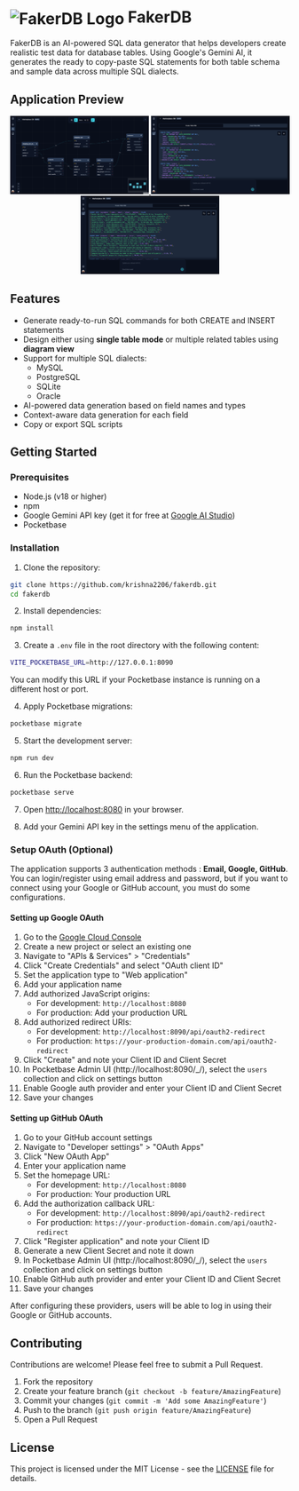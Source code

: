 # <img src="https://github.com/user-attachments/assets/9aed213d-4630-4d4c-97fd-f3a53468150a" alt="FakerDB Logo" width="38" height="38" style="vertical-align: middle;"> FakerDB

FakerDB is an AI-powered SQL data generator that helps developers create realistic test data for database tables. Using Google's Gemini AI, it generates the ready to copy-paste SQL statements for both table schema and sample data across multiple SQL dialects.

## Application Preview

<div align="center">
  <a href="/public/visual-design-dark.png">
    <img src="/public/visual-design-dark.png" alt="Visual Database Design" width="250"/>
  </a>
  <a href="/public/create-sql-dark.png">
    <img src="/public/create-sql-dark.png" alt="CREATE SQL Statements" width="250"/>
  </a>
  <a href="/public/insert-sql-dark.png">
    <img src="/public/insert-sql-dark.png" alt="INSERT SQL Statements" width="250"/>
  </a>
</div>

## Features

- Generate ready-to-run SQL commands for both CREATE and INSERT statements
- Design either using **single table mode** or multiple related tables using **diagram view**
- Support for multiple SQL dialects:
  - MySQL
  - PostgreSQL
  - SQLite
  - Oracle
- AI-powered data generation based on field names and types
- Context-aware data generation for each field
- Copy or export SQL scripts

## Getting Started

### Prerequisites

- Node.js (v18 or higher)
- npm
- Google Gemini API key (get it for free at [Google AI Studio](https://aistudio.google.com/apikey))
- Pocketbase

### Installation

1. Clone the repository:
```bash
git clone https://github.com/krishna2206/fakerdb.git
cd fakerdb
```

2. Install dependencies:
```bash
npm install
```

3. Create a `.env` file in the root directory with the following content:
```bash
VITE_POCKETBASE_URL=http://127.0.0.1:8090
```
You can modify this URL if your Pocketbase instance is running on a different host or port.

4. Apply Pocketbase migrations:
```bash
pocketbase migrate
```

5. Start the development server:
```bash
npm run dev
```

6. Run the Pocketbase backend:
```bash
pocketbase serve
```

7. Open [http://localhost:8080](http://localhost:8080) in your browser.

8. Add your Gemini API key in the settings menu of the application.

### Setup OAuth (Optional)
The application supports 3 authentication methods : **Email, Google, GitHub**. You can login/register using email address and password, but if you want to connect using your Google or GitHub account, you must do some configurations.

#### Setting up Google OAuth

1. Go to the [Google Cloud Console](https://console.cloud.google.com/)
2. Create a new project or select an existing one
3. Navigate to "APIs & Services" > "Credentials"
4. Click "Create Credentials" and select "OAuth client ID"
5. Set the application type to "Web application"
6. Add your application name
7. Add authorized JavaScript origins:
   - For development: `http://localhost:8080`
   - For production: Add your production URL
8. Add authorized redirect URIs:
   - For development: `http://localhost:8090/api/oauth2-redirect`
   - For production: `https://your-production-domain.com/api/oauth2-redirect`
9. Click "Create" and note your Client ID and Client Secret
10. In Pocketbase Admin UI (http://localhost:8090/_/), select the `users` collection and click on settings button
11. Enable Google auth provider and enter your Client ID and Client Secret
12. Save your changes

#### Setting up GitHub OAuth

1. Go to your GitHub account settings
2. Navigate to "Developer settings" > "OAuth Apps"
3. Click "New OAuth App"
4. Enter your application name
5. Set the homepage URL:
   - For development: `http://localhost:8080`
   - For production: Your production URL
6. Add the authorization callback URL:
   - For development: `http://localhost:8090/api/oauth2-redirect`
   - For production: `https://your-production-domain.com/api/oauth2-redirect`
7. Click "Register application" and note your Client ID
8. Generate a new Client Secret and note it down
9. In Pocketbase Admin UI (http://localhost:8090/_/), select the `users` collection and click on settings button
10. Enable GitHub auth provider and enter your Client ID and Client Secret
11. Save your changes

After configuring these providers, users will be able to log in using their Google or GitHub accounts.

## Contributing

Contributions are welcome! Please feel free to submit a Pull Request.

1. Fork the repository
2. Create your feature branch (`git checkout -b feature/AmazingFeature`)
3. Commit your changes (`git commit -m 'Add some AmazingFeature'`)
4. Push to the branch (`git push origin feature/AmazingFeature`)
5. Open a Pull Request

## License

This project is licensed under the MIT License - see the [LICENSE](LICENSE) file for details.
